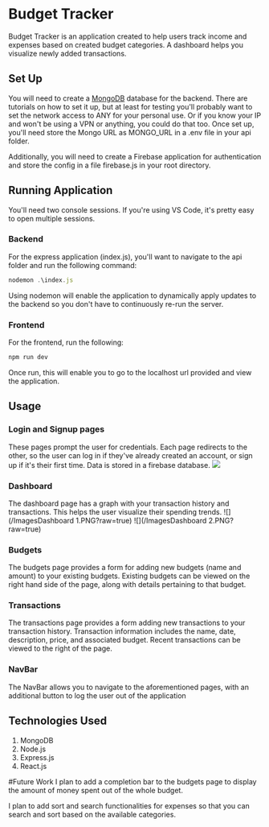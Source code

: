 # Budget Tracker

Budget Tracker is an application created to help users track income and expenses based on created budget categories. A dashboard helps you visualize newly added transactions.

## Set Up

You will need to create a [MongoDB](https://www.mongodb.com/) database for the backend. There are tutorials on how to set it up, but at least for testing you'll probably want to set the network access to ANY for your personal use. Or if you know your IP and won't be using a VPN or anything, you could do that too. Once set up, you'll need store the Mongo URL as MONGO_URL in a .env file in your api folder.

Additionally, you will need to create a Firebase application for authentication and store the config in a file firebase.js in your root directory.

## Running Application

You'll need two console sessions. If you're using VS Code, it's pretty easy to open multiple sessions. 

### Backend

For the express application (index.js), you'll want to navigate to the api folder and run the following command:

```Javascript
nodemon .\index.js
```
Using nodemon will enable the application to dynamically apply updates to the backend so you don't have to continuously re-run the server.

### Frontend

For the frontend, run the following: 

```Javascript
npm run dev
```

Once run, this will enable you to go to the localhost url provided and view the application. 

## Usage
### Login and Signup pages
These pages prompt the user for credentials. Each page redirects to the other, so the user can log in if they've already created an account, or sign up if it's their first time. Data is stored in a firebase database.
![](/images/song-recommender-pic.PNG?raw=true)

### Dashboard
The dashboard page has a graph with your transaction history and transactions. This helps the user visualize their spending trends.
![](/ImagesDashboard 1.PNG?raw=true)
![](/ImagesDashboard 2.PNG?raw=true)


### Budgets
The budgets page provides a form for adding new budgets (name and amount) to your existing budgets. Existing budgets can be viewed on the right hand side of the page, along with details pertaining to that budget.

### Transactions

The transactions page provides a form adding new transactions to your transaction history. Transaction information includes the name, date, description, price, and associated budget. Recent transactions can be viewed to the right of the page.

### NavBar

The NavBar allows you to navigate to the aforementioned pages, with an additional button to log the user out of the application

## Technologies Used

1. MongoDB
2. Node.js
3. Express.js
4. React.js

#Future Work
I plan to add a completion bar to the budgets page to display the amount of money spent out of the whole budget.

I plan to add sort and search functionalities for expenses so that you can search and sort based on the available categories.

